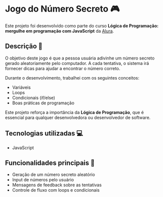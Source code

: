 # Jogo do Número Secreto 🎮

Este projeto foi desenvolvido como parte do curso **Lógica de Programação: mergulhe em programação com JavaScript** da [Alura](https://www.alura.com.br).

## Descrição 📜
O objetivo deste jogo é que a pessoa usuária adivinhe um número secreto gerado aleatoriamente pelo computador. A cada tentativa, o sistema irá fornecer dicas para ajudar a encontrar o número correto.

Durante o desenvolvimento, trabalhei com os seguintes conceitos:

- Variáveis
- Loops
- Condicionais (if/else)
- Boas práticas de programação

Este projeto reforça a importância da **Lógica de Programação**, que é essencial para qualquer desenvolvedora ou desenvolvedor de software.

## Tecnologias utilizadas 💻
- JavaScript

## Funcionalidades principais 🚀
- Geração de um número secreto aleatório
- Input de números pelo usuário
- Mensagens de feedback sobre as tentativas 
- Controle de fluxo com loops e condicionais

